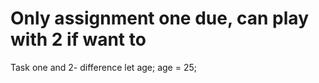 # Only assignment one due, can play with 2 if want to

Task one and 2- difference 
let age;
age = 25;
